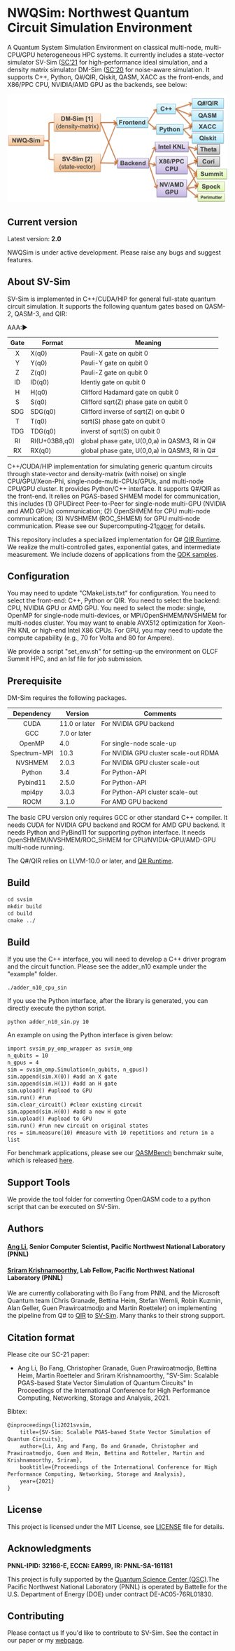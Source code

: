# NWQSim: Northwest Quantum Circuit Simulation Environment 

A Quantum System Simulation Environment on classical multi-node, multi-CPU/GPU heterogeneous HPC systems. It currently includes a state-vector simulator SV-Sim ([SC'21](doc/paper_sc21) for high-performance ideal simulation, and a density matrix simulator DM-Sim ([SC'20](doc/paper_sc20) for noise-aware simulation. It supports C++, Python, Q#/QIR, Qiskit, QASM, XACC as the front-ends, and X86/PPC CPU, NVIDIA/AMD GPU as the backends, see below:

![alt text](img/nwqsim.png)


## Current version

Latest version: **2.0**

NWQSim is under active development. Please raise any bugs and suggest features. 

## About SV-Sim

SV-Sim is implemented in C++/CUDA/HIP for general full-state quantum circuit simulation. It supports the following quantum gates based on QASM-2, QASM-3, and QIR:

AAA:&#9658;


|  Gate  | Format | Meaning |
|:-----: | ------ | ------- |
| X | X(q0) | Pauli-X gate on qubit 0 |
| Y | Y(q0) | Pauli-Y gate on qubit 0 |
| Z | Z(q0) | Pauli-Z gate on qubit 0 |
| ID | ID(q0) | Identiy gate on qubit 0 |
| H | H(q0) | Clifford Hadamard gate on qubit 0 |
| S | S(q0) | Clifford sqrt(Z) phase gate on qubit 0 |
| SDG | SDG(q0) | Clifford inverse of sqrt(Z) on qubit 0 |
| T | T(q0) | sqrt(S) phase gate on qubit 0 |
| TDG | TDG(q0) | inverst of sqrt(S) on qubit 0 |
| RI | RI(U+03B8,q0) | global phase gate, U(0,0,a) in QASM3, RI in Q#|
| RX | RX(q0) | global phase gate, U(0,0,a) in QASM3, RI in Q#|






C++/CUDA/HIP implementation for simulating generic quantum circuits through state-vector and density-matrix (with noise) on single CPU/GPU/Xeon-Phi, single-node-multi-CPUs/GPUs, and multi-node CPU/GPU cluster. It provides Python/C++ interface. It supports Q#/QIR as the front-end. It relies on PGAS-based SHMEM model for communication, this includes (1) GPUDirect Peer-to-Peer for single-node multi-GPU (NVIDIA and AMD GPUs) communication; (2) OpenSHMEM for CPU multi-node communication; (3) NVSHMEM (ROC_SHMEM) for GPU multi-node communication. Please see our Supercomputing-21[paper](doc/paper_sc21.pdf) for details. 

This repository includes a specialized implementation for Q# [QIR Runtime](https://github.com/microsoft/qsharp-runtime). We realize the multi-controlled gates, exponential gates, and intermediate measurement. We include dozens of applications from the [QDK samples](https://github.com/microsoft/Quantum). 

## Configuration

You may need to update "CMakeLists.txt" for configuration. You need to select the front-end: C++, Python or QIR. You need to select the backend: CPU, NVIDIA GPU or AMD GPU. You need to select the mode: single, OpenMP for single-node multi-devices, or MPI/OpenSHMEM/NVSHMEM for multi-nodes cluster. You may want to enable AVX512 optimization for Xeon-Phi KNL or high-end Intel X86 CPUs. For GPU, you may need to update the compute capability (e.g., 70 for Volta and 80 for Ampere).

We provide a script "set_env.sh" for setting-up the environment on OLCF Summit HPC, and an lsf file for job submission. 

## Prerequisite
DM-Sim requires the following packages.

|  Dependency  | Version | Comments |
|:-----------: | ------- | -------- |
|     CUDA     | 11.0 or later | For NVIDIA GPU backend | 
|     GCC      | 7.0 or later  | |
|    OpenMP    | 4.0     | For single-node scale-up |
| Spectrum-MPI | 10.3    | For NVIDIA GPU cluster scale-out RDMA|
|   NVSHMEM    | 2.0.3   | For NVIDIA GPU cluster scale-out |
|  Python      | 3.4     | For Python-API |
|  Pybind11    | 2.5.0   | For Python-API |
|  mpi4py      | 3.0.3   | For Python-API cluster scale-out |
|   ROCM       | 3.1.0   | For AMD GPU backend |

The basic CPU version only requires GCC or other standard C++ compiler. It needs CUDA for NVIDIA GPU backend and ROCM for AMD GPU backend. It needs Python and PyBind11 for supporting python interface. It needs OpenSHMEM/NVSHMEM/ROC_SHMEM for CPU/NVIDIA-GPU/AMD-GPU multi-node running.

The Q#/QIR relies on LLVM-10.0 or later, and [Q# Runtime](https://github.com/microsoft/qsharp-runtime).


## Build

```text
cd svsim
mkdir build
cd build
cmake ../
```

## Build
If you use the C++ interface, you will need to develop a C++ driver program and the circuit function. Please see the adder_n10 example under the "example" folder. 

```text
./adder_n10_cpu_sin
```

If you use the Python interface, after the library is generated, you can directly execute the python script. 

```text
python adder_n10_sin.py 10
```

An example on using the Python interface is given below:
```text
import svsim_py_omp_wrapper as svsim_omp
n_qubits = 10
n_gpus = 4
sim = svsim_omp.Simulation(n_qubits, n_gpus))
sim.append(sim.X(0)) #add an X gate
sim.append(sim.H(1)) #add an H gate
sim.upload() #upload to GPU
sim.run() #run
sim.clear_circuit() #clear existing circuit
sim.append(sim.H(0)) #add a new H gate 
sim.upload() #upload to GPU
sim.run() #run new circuit on original states
res = sim.measure(10) #measure with 10 repetitions and return in a list
```

For benchmark applications, please see our [QASMBench](https://arxiv.org/abs/2005.13018) benchmakr suite, which is released [here](https://github.com/pnnl/qasmbench).

## Support Tools

We provide the tool folder for converting OpenQASM code to a python script that can be executed on SV-Sim. 


## Authors 

#### [Ang Li](http://www.angliphd.com/), Senior Computer Scientist, Pacific Northwest National Laboratory (PNNL)

#### [Sriram Krishnamoorthy](https://hpc.pnl.gov/people/sriram/), Lab Fellow, Pacific Northwest National Laboratory (PNNL)

We are currently collaborating with Bo Fang from PNNL and the Microsoft Quantum team (Chris Granade, Bettina Heim, Stefan Wernli, Robin Kuzmin, Alan Geller, Guen Prawiroatmodjo and Martin Roetteler) on implementing the pipeline from Q# to [QIR](https://devblogs.microsoft.com/qsharp/introducing-quantum-intermediate-representation-qir/) to [SV-Sim](https://github.com/microsoft/qsharp-language/blob/main/Specifications/QIR/List.md). Many thanks to their strong support.


## Citation format

Please cite our SC-21 paper:
 - Ang Li, Bo Fang, Christopher Granade, Guen Prawiroatmodjo, Bettina Heim, Martin Roetteler and Sriram Krishnamoorthy, "SV-Sim: Scalable PGAS-based State Vector Simulation of Quantum Circuits" In Proceedings of the International Conference for High Performance Computing, Networking, Storage and Analysis, 2021.

Bibtex:
```text
@inproceedings{li2021svsim,
    title={SV-Sim: Scalable PGAS-based State Vector Simulation of Quantum Circuits},
    author={Li, Ang and Fang, Bo and Granade, Christopher and Prawiroatmodjo, Guen and Hein, Bettina and Rotteler, Martin and Krishnamoorthy, Sriram},
    booktitle={Proceedings of the International Conference for High Performance Computing, Networking, Storage and Analysis},
    year={2021}
}
``` 


## License

This project is licensed under the MIT License, see [LICENSE](LICENSE) file for details.

## Acknowledgments

**PNNL-IPID: 32166-E, ECCN: EAR99, IR: PNNL-SA-161181**

This project is fully supported by the [Quantum Science Center (QSC)](https://qscience.org/).The Pacific Northwest National Laboratory (PNNL) is operated by Battelle for the U.S. Department of Energy (DOE) under contract DE-AC05-76RL01830. 

## Contributing

Please contact us If you'd like to contribute to SV-Sim. See the contact in our paper or my [webpage](http://www.angliphd.com).


